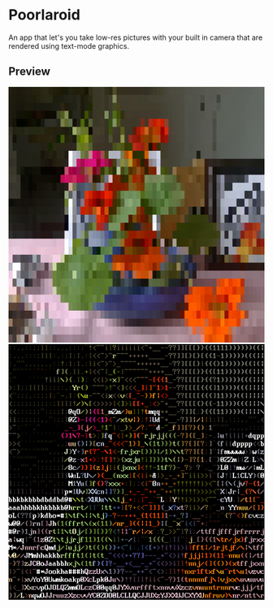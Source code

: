 # Poorlaroid

An app that let's you take low-res pictures with your built in camera that are rendered using text-mode graphics. 

## Preview

![](Images/preview-01.bmp)
![](Images/preview-02.bmp)
